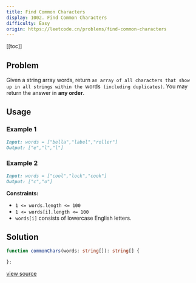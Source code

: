 ```yaml
---
title: Find Common Characters
display: 1002. Find Common Characters
difficulty: Easy
origin: https://leetcode.cn/problems/find-common-characters
---
```


[[toc]]

## Problem

Given a string array words, return `an array of all characters that show up in all strings within the `words` (including duplicates)`. You may return the answer in **any order**.

## Usage

### Example 1
```md
Input: words = ["bella","label","roller"]
Output: ["e","l","l"]
```
### Example 2
```md
Input: words = ["cool","lock","cook"]
Output: ["c","o"]
```

**Constraints:**

- <code>1 &lt;= words.length &lt;= 100</code>
- <code>1 &lt;= words[i].length &lt;= 100</code>
- <code>words[i]</code> consists of lowercase English letters.


## Solution

```ts
function commonChars(words: string[]): string[] {

};
```

[view source](https://leetcode.cn/problems/find-common-characters)
